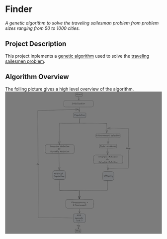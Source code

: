 # Finder
*A genetic algorithm to solve the traveling sailesman problem from problem sizes ranging from 50 to 1000 cities.*
## Project Description
This project inplements a [genetic algorithm]() used to solve the [traveling sailesmen problem](). 


## Algorithm Overview
The folling picture gives a high level overview of the algorithm.
![](report/ga_design.png)
